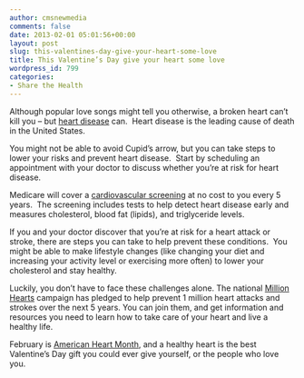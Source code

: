 ```yaml
---
author: cmsnewmedia
comments: false
date: 2013-02-01 05:01:56+00:00
layout: post
slug: this-valentines-day-give-your-heart-some-love
title: This Valentine’s Day give your heart some love
wordpress_id: 799
categories:
- Share the Health
---
```


Although popular love songs might tell you otherwise, a broken heart can’t kill you – but [heart disease](http://www.cdc.gov/heartdisease/) can.  Heart disease is the leading cause of death in the United States.  

You might not be able to avoid Cupid’s arrow, but you can take steps to lower your risks and prevent heart disease.  Start by scheduling an appointment with your doctor to discuss whether you’re at risk for heart disease.  

Medicare will cover a [cardiovascular screening](http://www.medicare.gov/navigation/manage-your-health/preventive-services/cardiovascular-screening.aspx) at no cost to you every 5 years.  The screening includes tests to help detect heart disease early and measures cholesterol, blood fat (lipids), and triglyceride levels.  

If you and your doctor discover that you’re at risk for a heart attack or stroke, there are steps you can take to help prevent these conditions.  You might be able to make lifestyle changes (like changing your diet and increasing your activity level or exercising more often) to lower your cholesterol and stay healthy.

Luckily, you don’t have to face these challenges alone. The national [Million Hearts](http://millionhearts.hhs.gov/) campaign has pledged to help prevent 1 million heart attacks and strokes over the next 5 years. You can join them, and get information and resources you need to learn how to take care of your heart and live a healthy life.

February is [American Heart Month](http://www.heart.org/HEARTORG/), and a healthy heart is the best Valentine’s Day gift you could ever give yourself, or the people who love you.  

